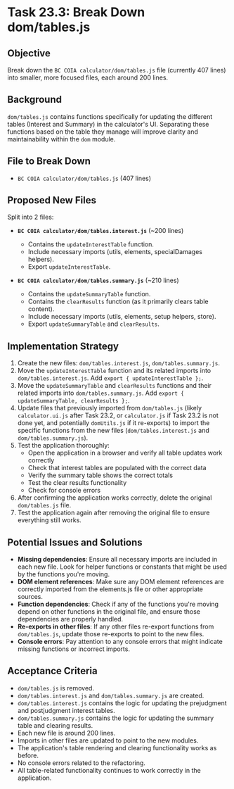 # Task 23.3: Break Down dom/tables.js

## Objective
Break down the `BC COIA calculator/dom/tables.js` file (currently 407 lines) into smaller, more focused files, each around 200 lines.

## Background
`dom/tables.js` contains functions specifically for updating the different tables (Interest and Summary) in the calculator's UI. Separating these functions based on the table they manage will improve clarity and maintainability within the `dom` module.

## File to Break Down
- `BC COIA calculator/dom/tables.js` (407 lines)

## Proposed New Files

Split into 2 files:
- **`BC COIA calculator/dom/tables.interest.js`** (~200 lines)
  - Contains the `updateInterestTable` function.
  - Include necessary imports (utils, elements, specialDamages helpers).
  - Export `updateInterestTable`.

- **`BC COIA calculator/dom/tables.summary.js`** (~210 lines)
  - Contains the `updateSummaryTable` function.
  - Contains the `clearResults` function (as it primarily clears table content).
  - Include necessary imports (utils, elements, setup helpers, store).
  - Export `updateSummaryTable` and `clearResults`.

## Implementation Strategy

1. Create the new files: `dom/tables.interest.js`, `dom/tables.summary.js`.
2. Move the `updateInterestTable` function and its related imports into `dom/tables.interest.js`. Add `export { updateInterestTable };`.
3. Move the `updateSummaryTable` and `clearResults` functions and their related imports into `dom/tables.summary.js`. Add `export { updateSummaryTable, clearResults };`.
4. Update files that previously imported from `dom/tables.js` (likely `calculator.ui.js` after Task 23.2, or `calculator.js` if Task 23.2 is not done yet, and potentially `domUtils.js` if it re-exports) to import the specific functions from the new files (`dom/tables.interest.js` and `dom/tables.summary.js`).
5. Test the application thoroughly:
   - Open the application in a browser and verify all table updates work correctly
   - Check that interest tables are populated with the correct data
   - Verify the summary table shows the correct totals
   - Test the clear results functionality
   - Check for console errors
6. After confirming the application works correctly, delete the original `dom/tables.js` file.
7. Test the application again after removing the original file to ensure everything still works.

## Potential Issues and Solutions

- **Missing dependencies**: Ensure all necessary imports are included in each new file. Look for helper functions or constants that might be used by the functions you're moving.
- **DOM element references**: Make sure any DOM element references are correctly imported from the elements.js file or other appropriate sources.
- **Function dependencies**: Check if any of the functions you're moving depend on other functions in the original file, and ensure those dependencies are properly handled.
- **Re-exports in other files**: If any other files re-export functions from `dom/tables.js`, update those re-exports to point to the new files.
- **Console errors**: Pay attention to any console errors that might indicate missing functions or incorrect imports.

## Acceptance Criteria

- `dom/tables.js` is removed.
- `dom/tables.interest.js` and `dom/tables.summary.js` are created.
- `dom/tables.interest.js` contains the logic for updating the prejudgment and postjudgment interest tables.
- `dom/tables.summary.js` contains the logic for updating the summary table and clearing results.
- Each new file is around 200 lines.
- Imports in other files are updated to point to the new modules.
- The application's table rendering and clearing functionality works as before.
- No console errors related to the refactoring.
- All table-related functionality continues to work correctly in the application.

